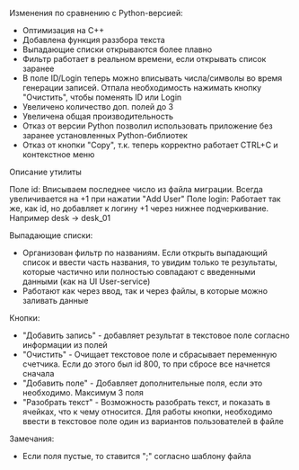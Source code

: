 Изменения по сравнению с Python-версией:
- Оптимизация на C++
- Добавлена функция раззбора текста
- Выпадающие списки открываются более плавно
- Фильтр работает в реальном времени, если открывать список заранее
- В поле ID/Login теперь можно вписывать числа/символы во время генерации записей. Отпала необходимость нажимать кнопку "Очистить", чтобы поменять ID или Login
- Увеличено количество доп. полей до 3
- Увеличена общая производительность
- Отказ от версии Python позволил использовать приложение без заранее установленных Python-библиотек
- Отказ от кнопки "Copy", т.к. теперь корректно работает CTRL+C и контекстное меню


Описание утилиты

Поле id: Вписываем последнее число из файла миграции. Всегда увеличивается на +1 при нажатии "Add User" Поле login: Работает так же, как id, но добавляет к логину +1 через нижнее подчеркивание. Например desk -> desk_01

Выпадающие списки:
- Организован фильтр по названиям. Если открыть выпадающий список и ввести часть названия, то увидим только те результаты, которые частично или полностью совпадают с введенными данными (как на UI User-service)
- Работают как через ввод, так и через файлы, в которые можно заливать данные

Кнопки:
- "Добавить запись" - добавляет результат в текстовое поле согласно информации из полей
- "Очистить" - Очищает текстовое поле и сбрасывает переменную счетчика. Если до этого был id 800, то при сбросе все начнется сначала
- "Добавить поле" - Добавляет дополнительные поля, если это необходимо. Максимум 3 поля
- "Разобрать текст" - Возможность разобрать текст, и показать в ячейках, что к чему относится. Для работы кнопки, необходимо ввести в текстовое поле один из вариантов пользователей в файле
  
Замечания:
- Если поля пустые, то ставится ";" согласно шаблону файла

